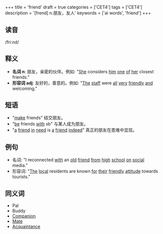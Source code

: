 +++
title = 'friend'
draft = true
categories = ['CET4']
tags = ['CET4']
description = '[frend] n.朋友，友人'
keywords = ['ai words', 'friend']
+++

## 读音
/friːnd/

## 释义
- **名词 n**: 朋友，亲密的伙伴。例如: "[She](/post/she/) considers [him](/post/him/) [one](/post/one/) [of](/post/of/) [her](/post/her/) closest friends."
- **形容词 adj**: 友好的，善意的。例如: "[The](/post/the/) [staff](/post/staff/) were [all](/post/all/) [very](/post/very/) [friendly](/post/friendly/) [and](/post/and/) welcoming."

## 短语
- "[make](/post/make/) friends" 结交朋友。
- "[be](/post/be/) friends [with](/post/with/) sb" 与某人成为朋友。
- "[a](/post/a/) [friend](/post/friend/) [in](/post/in/) [need](/post/need/) is [a](/post/a/) [friend](/post/friend/) [indeed](/post/indeed/)" 真正的朋友在患难中显现。

## 例句
- 名词: "I reconnected [with](/post/with/) an [old](/post/old/) [friend](/post/friend/) [from](/post/from/) [high](/post/high/) [school](/post/school/) [on](/post/on/) [social](/post/social/) media."
- 形容词: "[The](/post/the/) [local](/post/local/) residents are known [for](/post/for/) [their](/post/their/) [friendly](/post/friendly/) [attitude](/post/attitude/) towards tourists."

## 同义词
- Pal
- Buddy
- [Companion](/post/companion/)
- [Mate](/post/mate/)
- [Acquaintance](/post/acquaintance/)

